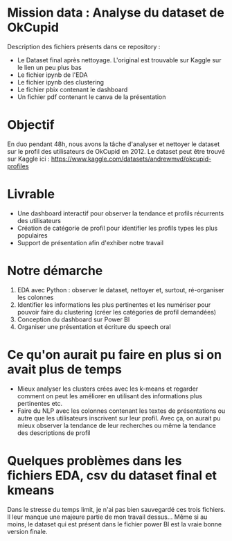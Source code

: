 # Mission data : Analyse du dataset de OkCupid

Description des fichiers présents dans ce repository :

- Le Dataset final après nettoyage. L'original est trouvable sur Kaggle sur le lien un peu plus bas
- Le fichier ipynb de l'EDA
- Le fichier ipynb des clustering
- Le fichier pbix contenant le dashboard
- Un fichier pdf contenant le canva de la présentation
  
# Objectif

En duo pendant 48h, nous avons la tâche d'analyser et nettoyer le dataset sur le profil des utilisateurs de OkCupid en 2012. Le dataset peut être trouvé sur Kaggle ici : https://www.kaggle.com/datasets/andrewmvd/okcupid-profiles

# Livrable

- Une dashboard interactif pour observer la tendance et profils récurrents des utilisateurs
- Création de catégorie de profil pour identifier les profils types les plus populaires
- Support de présentation afin d'exhiber notre travail

# Notre démarche

1. EDA avec Python : observer le dataset, nettoyer et, surtout, ré-organiser les colonnes
2. Identifier les informations les plus pertinentes et les numériser pour pouvoir faire du clustering (créer les catégories de profil demandées)
3. Conception du dashboard sur Power BI
4. Organiser une présentation et écriture du speech oral

# Ce qu'on aurait pu faire en plus si on avait plus de temps 

- Mieux analyser les clusters crées avec les k-means et regarder comment on peut les améliorer en utilisant des informations plus pertinentes etc.
- Faire du NLP avec les colonnes contenant les textes de présentations ou autre que les utilisateurs inscrivent sur leur profil. Avec ça, on aurait pu mieux observer la tendance de leur recherches ou même la tendance des descriptions de profil

# Quelques problèmes dans les fichiers EDA, csv du dataset final et kmeans

Dans le stresse du temps limit, je n'ai pas bien sauvegardé ces trois fichiers. Il leur manque une majeure partie de mon travail dessus... Même si au moins, le dataset qui est présent dans le fichier power BI est la vraie bonne version finale.
